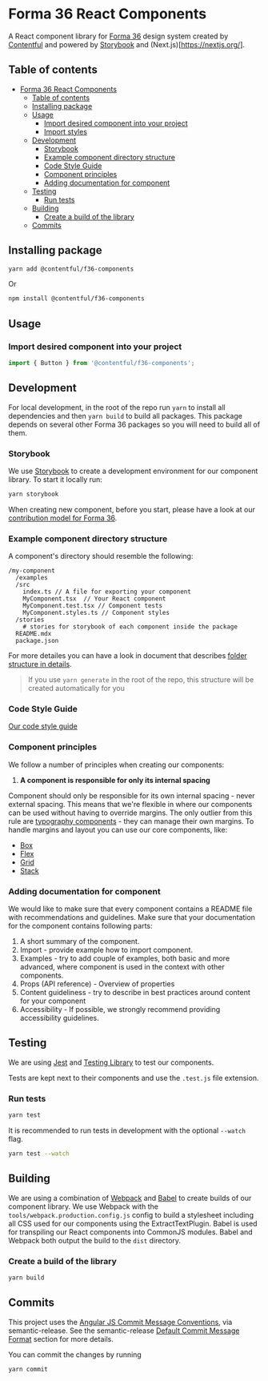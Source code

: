 # Forma 36 React Components

A React component library for [Forma 36](https://f36.contentful.com/) design system created by [Contentful](https://www.contentful.com) and powered by [Storybook](https://storybook.js.org/) and (Next.js)[https://nextjs.org/].

## Table of contents

<!-- TOC -->

- [Forma 36 React Components](#f36-components)
  - [Table of contents](#table-of-contents)
  - [Installing package](#installing-package)
  - [Usage](#usage)
    - [Import desired component into your project](#import-desired-component-into-your-project)
    - [Import styles](#import-styles)
  - [Development](#development)
    - [Storybook](#storybook)
    - [Example component directory structure](#example-component-directory-structure)
    - [Code Style Guide](#code-style-guide)
    - [Component principles](#component-principles)
    - [Adding documentation for component](#adding-documentation-for-component)
  - [Testing](#testing)
    - [Run tests](#run-tests)
  - [Building](#building)
    - [Create a build of the library](#create-a-build-of-the-library)
  - [Commits](#commits)
  <!-- /TOC -->

## Installing package

```bash
yarn add @contentful/f36-components
```

Or

```bash
npm install @contentful/f36-components
```

## Usage

### Import desired component into your project

```js
import { Button } from '@contentful/f36-components';
```

## Development

For local development, in the root of the repo run `yarn` to install all dependencies and then `yarn build` to build all packages.
This package depends on several other Forma 36 packages so you will need to build all of them.

### Storybook

We use [Storybook](https://storybook.js.org/) to create a development environment for our component library. To start it locally run:

```bash
yarn storybook
```

When creating new component, before you start, please have a look at our [contribution model for Forma 36](https://f36.contentful.com/contributing).

### Example component directory structure

A component's directory should resemble the following:

```
/my-component
  /examples
  /src
    index.ts // A file for exporting your component
    MyComponent.tsx  // Your React component
    MyComponent.test.tsx // Component tests
    MyComponent.styles.ts // Component styles
  /stories
    # stories for storybook of each component inside the package
  README.mdx
  package.json
```

For more detailes you can have a look in document that describes [folder structure in details](https://github.com/contentful/forma-36/blob/main/docs/folder-structure.md).

> If you use `yarn generate` in the root of the repo, this structure will be created automatically for you

### Code Style Guide

[Our code style guide](https://github.com/contentful/forma-36/blob/main/docs/code-style-guide.md)

### Component principles

We follow a number of principles when creating our components:

1.  **A component is responsible for only its internal spacing**

Component should only be responsible for its own internal spacing - never external spacing. This means that we're flexible in where our components can be used without having to override margins.
The only outlier from this rule are [typography components](https://f36.contentful.com/components/display-text) - they can manage their own margins. To handle margins and layout you can use our core components, like:

- [Box](https://f36.contentful.com/components/box)
- [Flex](https://f36.contentful.com/components/flex)
- [Grid](https://f36.contentful.com/components/grid)
- [Stack](https://f36.contentful.com/components/stack)

### Adding documentation for component

We would like to make sure that every component contains a README file with recommendations and guidelines.
Make sure that your documentation for the component contains following parts:

1. A short summary of the component.
2. Import - provide example how to import component.
3. Examples - try to add couple of examples, both basic and more advanced, where component is used in the context with other components.
4. Props (API reference) - Overview of properties
5. Content guideliness - try to describe in best practices around content for your component
6. Accessibility - If possible, we strongly recommend providing accessibility guidelines.

## Testing

We are using [Jest](https://facebook.github.io/jest/) and [Testing Library](https://testing-library.com/docs/react-testing-library/intro/) to test our components.

Tests are kept next to their components and use the `.test.js` file extension.

### Run tests

```bash
yarn test
```

It is recommended to run tests in development with the optional `--watch` flag.

```bash
yarn test --watch
```

## Building

We are using a combination of [Webpack](https://webpack.js.org/) and [Babel](https://babeljs.io/) to create builds of our component library. We use Webpack with the `tools/webpack.production.config.js` config to build a stylesheet including all CSS used for our components using the ExtractTextPlugin. Babel is used for transpiling our React components into CommonJS modules. Babel and Webpack both output the build to the `dist` directory.

### Create a build of the library

```bash
yarn build
```

## Commits

This project uses the [Angular JS Commit Message Conventions](https://docs.google.com/document/d/1QrDFcIiPjSLDn3EL15IJygNPiHORgU1_OOAqWjiDU5Y/edit), via semantic-release. See the semantic-release [Default Commit Message Format](https://github.com/semantic-release/semantic-release#default-commit-message-format) section for more details.

You can commit the changes by running

```bash
yarn commit
```
